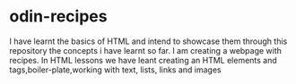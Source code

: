 # odin-recipes  
I have learnt the basics of HTML and intend to showcase them through this repository the concepts i have learnt so far. I am creating a webpage with recipes. 
In HTML lessons we have leant creating an HTML elements and tags,boiler-plate,working with text, lists, links and images
